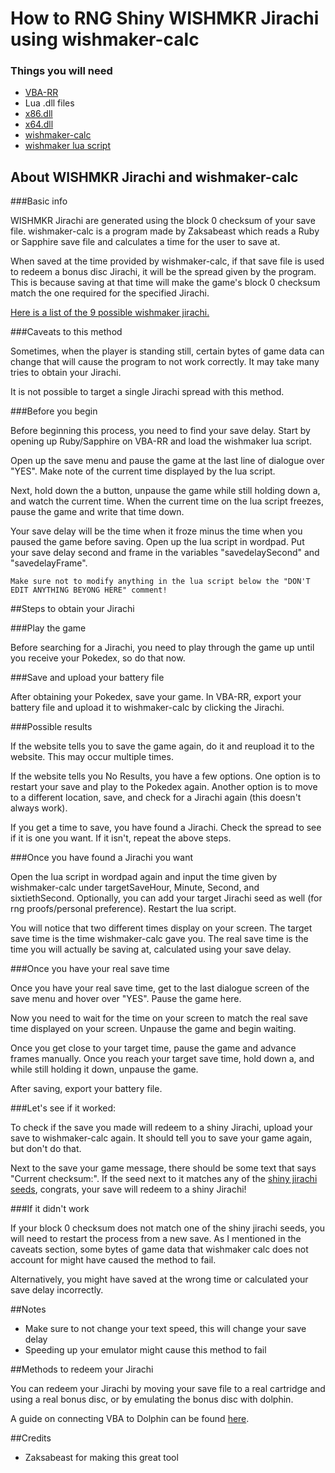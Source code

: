 # How to RNG Shiny WISHMKR Jirachi using wishmaker-calc

### Things you will need
- [VBA-RR](https://github.com/TASVideos/vba-rerecording/releases)
- Lua .dll files
 - [x86.dll](https://www.dropbox.com/s/2o4hdphn7j9z349/lua-dll-x86.zip?dl=0)
 - [x64.dll](https://www.dropbox.com/s/t8yttukleqserzp/lua-dll-x64.rar?dl=0)
- [wishmaker-calc](https://zaksabeast.github.io/wishmaker-calc/build/)
- [wishmaker lua script](https://github.com/beatlynx/lua-stuff/blob/master/scripts/wishmakerlua.lua)

## About WISHMKR Jirachi and wishmaker-calc

###Basic info

WISHMKR Jirachi are generated using the block 0 checksum of your save file. wishmaker-calc is a program made by Zaksabeast which reads a Ruby or Sapphire save file and calculates a time for the user to save at.

When saved at the time provided by wishmaker-calc, if that save file is used to redeem a bonus disc Jirachi, it will be the spread given by the program. This is because saving at that time will make the game's block 0 checksum match the one required for the specified Jirachi.

[Here is a list of the 9 possible wishmaker jirachi.](https://www.irccloud.com/pastebin/rdxEbTm4/)

###Caveats to this method

Sometimes, when the player is standing still, certain bytes of game data can change that will cause the program to not work correctly. It may take many tries to obtain your Jirachi.

It is not possible to target a single Jirachi spread with this method.

###Before you begin

Before beginning this process, you need to find your save delay. Start by opening up Ruby/Sapphire on VBA-RR and load the wishmaker lua script.

Open up the save menu and pause the game at the last line of dialogue over "YES". Make note of the current time displayed by the lua script.

Next, hold down the a button, unpause the game while still holding down a, and watch the current time. When the current time on the lua script freezes, pause the game and write that time down.

Your save delay will be the time when it froze minus the time when you paused the game before saving. Open up the lua script in wordpad. Put your save delay second and frame in the variables "savedelaySecond" and "savedelayFrame".

```
Make sure not to modify anything in the lua script below the "DON'T EDIT ANYTHING BEYONG HERE" comment!
```

##Steps to obtain your Jirachi

###Play the game

Before searching for a Jirachi, you need to play through the game up until you receive your Pokedex, so do that now.

###Save and upload your battery file

After obtaining your Pokedex, save your game. In VBA-RR, export your battery file and upload it to wishmaker-calc by clicking the Jirachi.

###Possible results

If the website tells you to save the game again, do it and reupload it to the website. This may occur multiple times.

If the website tells you No Results, you have a few options. One option is to restart your save and play to the Pokedex again. Another option is to move to a different location, save, and check for a Jirachi again (this doesn't always work).

If you get a time to save, you have found a Jirachi. Check the spread to see if it is one you want. If it isn't, repeat the above steps.

###Once you have found a Jirachi you want

Open the lua script in wordpad again and input the time given by wishmaker-calc under targetSaveHour, Minute, Second, and sixtiethSecond. Optionally, you can add your target Jirachi seed as well (for rng proofs/personal preference). Restart the lua script.

You will notice that two different times display on your screen. The target save time is the time wishmaker-calc gave you. The real save time is the time you will actually be saving at, calculated using your save delay.

###Once you have your real save time

Once you have your real save time, get to the last dialogue screen of the save menu and hover over "YES". Pause the game here.

Now you need to wait for the time on your screen to match the real save time displayed on your screen. Unpause the game and begin waiting.

Once you get close to your target time, pause the game and advance frames manually. Once you reach your target save time, hold down a, and while still holding it down, unpause the game.

After saving, export your battery file.

###Let's see if it worked:

To check if the save you made will redeem to a shiny Jirachi, upload your save to wishmaker-calc again. It should tell you to save your game again, but don't do that.

Next to the save your game message, there should be some text that says "Current checksum:". If the seed next to it matches any of the [shiny jirachi seeds](https://www.irccloud.com/pastebin/rdxEbTm4/), congrats, your save will redeem to a shiny Jirachi!

###If it didn't work

If your block 0 checksum does not match one of the shiny jirachi seeds, you will need to restart the process from a new save. As I mentioned in the caveats section, some bytes of game data that wishmaker calc does not account for might have caused the method to fail.

Alternatively, you might have saved at the wrong time or calculated your save delay incorrectly.

##Notes

- Make sure to not change your text speed, this will change your save delay
- Speeding up your emulator might cause this method to fail

##Methods to redeem your Jirachi

You can redeem your Jirachi by moving your save file to a real cartridge and using a real bonus disc, or by emulating the bonus disc with dolphin.

A guide on connecting VBA to Dolphin can be found [here](https://pokemonrng.com/guides/tools/en/connect%20dolphin%20to%20vba.md).

##Credits
- Zaksabeast for making this great tool
